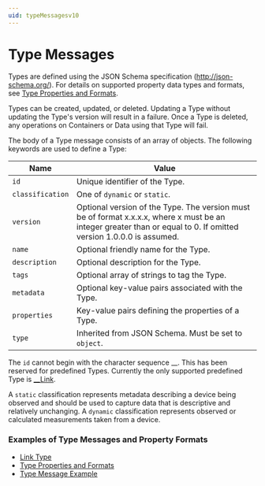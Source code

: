 ```yaml
---
uid: typeMessagesv10
---
```


# Type Messages


Types are defined using the JSON Schema specification (http://json-schema.org/). For details on supported property data types and formats, see [Type Properties and Formats](xref:typePropertiesAndFormatsv10).

Types can be created, updated, or deleted. Updating a Type without updating the Type\'s version will result in a failure. Once a Type is deleted, any operations on Containers or Data using that Type will fail.

The body of a Type message consists of an array of objects. The following keywords are used to define a Type:

| Name | Value |
| --- | --- |
| `id` | Unique identifier of the Type. |
| `classification` | One of `dynamic` or `static`.  |
| `version` | Optional version of the Type. The version must be of format x.x.x.x, where x must be an integer greater than or equal to 0. If omitted version 1.0.0.0 is assumed. |
| `name` | Optional friendly name for the Type. |
| `description` | Optional description for the Type. |
| `tags` | Optional array of strings to tag the Type. |
| `metadata` | Optional key-value pairs associated with the Type. |
| `properties` | Key-value pairs defining the properties of a Type. |
| `type` | Inherited from JSON Schema. Must be set to `object`. |

The `id` cannot begin with the character sequence __. This has been reserved for predefined Types. Currently the only supported predefined Type 
is [__Link](xref:linkTypev10). 

A `static` classification represents metadata describing a device being observed and should be used to capture data that is descriptive and relatively unchanging. 
A `dynamic` classification represents observed or calculated measurements taken from a device.


### Examples of Type Messages and Property Formats

   - [Link Type](xref:linkTypev10)
   - [Type Properties and Formats](xref:typePropertiesAndFormatsv10)   
   - [Type Message Example](xref:typeExamplev10)

